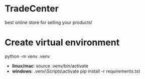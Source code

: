 # TradeCenter
best online store for selling your products!

# Create virtual environment
python -m venv .venv <br/>
* **linux/mac**: source .venv/bin/activate <br/>
* **windows**: .venv\Scripts\activate
pip install -r requirements.txt
